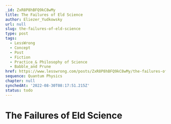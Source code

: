```yaml
---
_id: ZxR8P8hBFQ9kC8wMy
title: The Failures of Eld Science
author: Eliezer_Yudkowsky
url: null
slug: the-failures-of-eld-science
type: post
tags:
  - LessWrong
  - Concept
  - Post
  - Fiction
  - Practice_& Philosophy of Science
  - Babble_and Prune
href: https://www.lesswrong.com/posts/ZxR8P8hBFQ9kC8wMy/the-failures-of-eld-science
sequence: Quantum Physics
chapter: null
synchedAt: '2022-08-30T08:17:51.215Z'
status: todo
---
```


# The Failures of Eld Science
